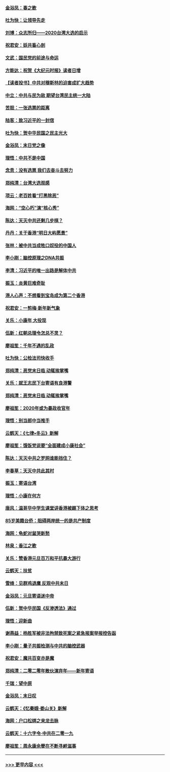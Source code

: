 #### [金浴凤：春之歌](../pages/nsc993/n11797687.md?t=01170944) 
#### [吐为快：让领导先走](../pages/nsc993/n11797512.md?t=01170944) 
#### [刘博：众志所归——2020台湾大选的启示](../pages/nsc993/n11796878.md?t=01170944) 
#### [祝君安：妖共畜心剖](../pages/nsc993/n11794273.md?t=01170944) 
#### [文武：国民党的前途与命运](../pages/nsc993/n11794198.md?t=01170944) 
#### [方能达：祝贺《大纪元时报》读者日增](../pages/nsc993/n11793807.md?t=01170944) 
#### [【读者投书】中共对穆斯林的迫害成扩大趋势](../pages/nsc993/n11791371.md?t=01170944) 
#### [中立：中共与民为敌 期望台湾民主统一大陆](../pages/nsc993/n11790392.md?t=01170944) 
#### [苦胆：一张选票的距离](../pages/nsc993/n11788914.md?t=01170944) 
#### [陆客：致习近平的一封信](../pages/nsc993/n11788867.md?t=01170944) 
#### [吐为快：贺中华民国之民主光大](../pages/nsc993/n11788618.md?t=01170944) 
#### [金浴凤：末日党之像](../pages/nsc993/n11787475.md?t=01170944) 
#### [理悟：中共不是中国](../pages/nsc993/n11787463.md?t=01170944) 
#### [念贲：没有选票  我们去奋斗去努力](../pages/nsc993/n11787398.md?t=01170944) 
#### [郑纯清：台湾大选观感](../pages/nsc993/n11786210.md?t=01170944) 
#### [项云：老百姓看“打黑除恶”](../pages/nsc993/n11785398.md?t=01170944) 
#### [海网：“空心朽”演“核心秀”](../pages/nsc993/n11783874.md?t=01170944) 
#### [陈达：天灭中共还剩几步棋？](../pages/nsc993/n11783719.md?t=01170944) 
#### [丹丹：关于香港“明日大屿愿景”](../pages/nsc993/n11783273.md?t=01170944) 
#### [张林：被中共当成牲口奴役的中国人](../pages/nsc993/n11782397.md?t=01170944) 
#### [李小刚：脑控原理之DNA共振](../pages/nsc993/n11780962.md?t=01170944) 
#### [李清：习近平的唯一出路是解体中共](../pages/nsc993/n11780866.md?t=01170944) 
#### [振玉：炎黄巨难奇耻](../pages/nsc993/n11779632.md?t=01170944) 
#### [港人心声：不想看到宝岛成为第二个香港](../pages/nsc993/n11778817.md?t=01170944) 
#### [祝君安：一剪梅‧新年新气象](../pages/nsc993/n11776340.md?t=01170944) 
#### [关乐：小康年 大役现](../pages/nsc993/n11774213.md?t=01170944) 
#### [伍新：红朝总理令怎总不灵？](../pages/nsc993/n11770813.md?t=01170944) 
#### [廖祖笙：千年不遇的乱政](../pages/nsc993/n11770373.md?t=01170944) 
#### [吐为快：公检法司快收手](../pages/nsc993/n11770359.md?t=01170944) 
#### [郑纯清：恶党末日临 动辄挨掌嘴](../pages/nsc993/n11769912.md?t=01170944) 
#### [关乐：就王志民下台寄语有良港警](../pages/nsc993/n11769903.md?t=01170944) 
#### [郑纯清：恶党末日临 动辄挨掌嘴](../pages/nsc993/n11769356.md?t=01170944) 
#### [廖祖笙：2020年或为暴政收官年](../pages/nsc993/n11768216.md?t=01170944) 
#### [理悟：别当郎中当推手](../pages/nsc993/n11768243.md?t=01170944) 
#### [云鹤天：《七律▪冬云》新解](../pages/nsc993/n11768204.md?t=01170944) 
#### [廖祖笙：饿饭党说要“全面建成小康社会”](../pages/nsc993/n11767482.md?t=01170944) 
#### [陈达：天灭中共之罗网谁能挡住？](../pages/nsc993/n11767465.md?t=01170944) 
#### [李春草：天灭中共此其时](../pages/nsc993/n11767452.md?t=01170944) 
#### [振玉：寄语台湾](../pages/nsc993/n11767432.md?t=01170944) 
#### [理悟：小康在何方](../pages/nsc993/n11767394.md?t=01170944) 
#### [唐风：温哥华中学生课堂讲香港被踢下体之思考](../pages/nsc993/n11766848.md?t=01170944) 
#### [85岁美籍台侨：阻碍两岸统一的是共产制度](../pages/nsc993/n11765043.md?t=01170944) 
#### [海网：龟蛇对鼠哭新愁](../pages/nsc993/n11764895.md?t=01170944) 
#### [林泉：香江之歌](../pages/nsc993/n11764415.md?t=01170944) 
#### [关乐：赞香港元旦百万和平抗暴大游行](../pages/nsc993/n11764382.md?t=01170944) 
#### [云鹤天：扶贫](../pages/nsc993/n11764245.md?t=01170944) 
#### [雪绮：见群鸡退鹰  反观中共末日](../pages/nsc993/n11762112.md?t=01170944) 
#### [金浴凤：元旦寄语迷中帝](../pages/nsc993/n11761788.md?t=01170944) 
#### [伍新：贺中华民国《反渗透法》通过](../pages/nsc993/n11761994.md?t=01170944) 
#### [理悟：迎新曲](../pages/nsc993/n11761152.md?t=01170944) 
#### [谢燕益：杨胜军被非法拘禁致死案之紧急报案举报控告函](../pages/nsc993/n11756134.md?t=01170944) 
#### [李小刚：量子共振检测与中共的脑控武器](../pages/nsc993/n11754518.md?t=01170944) 
#### [祝君安：魔共百变亦是魔](../pages/nsc993/n11754469.md?t=01170944) 
#### [郑纯清：二零二零年散伙演弃年——新年寄语](../pages/nsc993/n11754195.md?t=01170944) 
#### [千瑞：望中原](../pages/nsc993/n11754159.md?t=01170944) 
#### [金浴凤：末日叹](../pages/nsc993/n11752359.md?t=01170944) 
#### [云鹤天：《忆秦娥‧娄山关》新解](../pages/nsc993/n11752348.md?t=01170944) 
#### [海网：户口松绑之来龙去脉](../pages/nsc993/n11752328.md?t=01170944) 
#### [云鹤天：十六字令‧中共在二零一九](../pages/nsc993/n11752305.md?t=01170944) 
#### [廖祖笙：周永康余孽在不断寻衅滋事](../pages/nsc993/n11751013.md?t=01170944) 

----
#### [ >>> 更早内容 <<< ](../indexes/nsc993-earlier.md)
